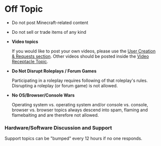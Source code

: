# Off Topic

* Do not post Minecraft-related content

* Do not sell or trade items of any kind

* __Video topics__

    If you would like to post your own videos, please use the [User Creation & Requests section](http://www.minecraftforum.net/forum/210-user-creations-requests/).
    Other videos should be posted inside the [Video Receptacle Topic](http://www.minecraftforum.net/topic/1664815-video-receptacle-thread/).

* __Do Not Disrupt Roleplays / Forum Games__

    Participating in a roleplay requires following of that roleplay's rules. Disrupting a roleplay (or forum game) is not allowed.

* __No OS/Browser/Console Wars__

    Operating system vs. operating system and/or console vs. console, browser vs. browser topics always descend into spam, flaming and flamebaiting and are therefore not allowed.

### Hardware/Software Discussion and Support

Support topics can be "bumped" every 12 hours if no one responds.
